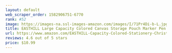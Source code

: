 ```yaml
---
layout: default 
﻿web_scraper_order: 1582906751-6770
rank: #52
image: https://images-na.ssl-images-amazon.com/images/I/71Pr4Di-b-L.jpg
title: EASTHILL Large Capacity Colored Canvas Storage Pouch Marker Pen Pencil Case Simple Stationery…
url: https://www.amazon.com/EASTHILL-Capacity-Colored-Stationery-Christmas/dp/B07QCVZFSN/ref=zg_mw_office-products_52?_encoding=UTF8&psc=1&refRID=Y9VNBM18FDP0BQYNCJ3S
reviews: 4.6 out of 5 stars
price: $10.99 
---
```

